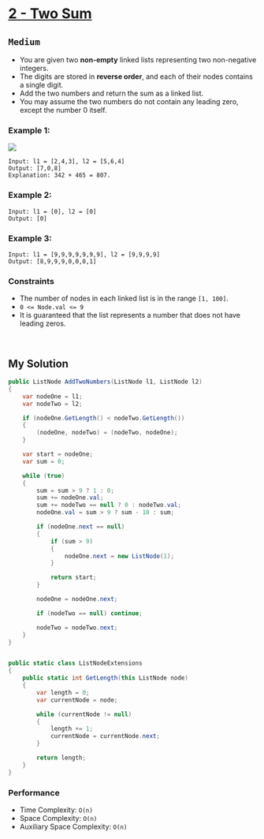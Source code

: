 [leet]: https://leetcode.com/problems/add-two-numbers/

# [2 - Two Sum][leet]

## ```Medium```

- You are given two **non-empty** linked lists representing two non-negative integers.
- The digits are stored in **reverse order**, and each of their nodes contains a single digit.
- Add the two numbers and return the sum as a linked list. 
- You may assume the two numbers do not contain any leading zero, except the number 0 itself.

### Example 1:

<img src="https://assets.leetcode.com/uploads/2020/10/02/addtwonumber1.jpg">

```
Input: l1 = [2,4,3], l2 = [5,6,4]
Output: [7,0,8]
Explanation: 342 + 465 = 807.
```

### Example 2:

```
Input: l1 = [0], l2 = [0]
Output: [0]
```

### Example 3:
```
Input: l1 = [9,9,9,9,9,9,9], l2 = [9,9,9,9]
Output: [8,9,9,9,0,0,0,1]
```

### Constraints
- The number of nodes in each linked list is in the range ```[1, 100]```.
- ```0 <= Node.val <= 9```
- It is guaranteed that the list represents a number that does not have leading zeros.

<br>

## My Solution

```cs
public ListNode AddTwoNumbers(ListNode l1, ListNode l2) 
{
    var nodeOne = l1;
    var nodeTwo = l2;

    if (nodeOne.GetLength() < nodeTwo.GetLength())
    {
        (nodeOne, nodeTwo) = (nodeTwo, nodeOne);
    }

    var start = nodeOne;
    var sum = 0;

    while (true)
    {
        sum = sum > 9 ? 1 : 0;
        sum += nodeOne.val;
        sum += nodeTwo == null ? 0 : nodeTwo.val;
        nodeOne.val = sum > 9 ? sum - 10 : sum;

        if (nodeOne.next == null)
        {
            if (sum > 9)
            {
                nodeOne.next = new ListNode(1);
            }

            return start;
        }

        nodeOne = nodeOne.next;

        if (nodeTwo == null) continue;

        nodeTwo = nodeTwo.next;
    }
}


public static class ListNodeExtensions
{
    public static int GetLength(this ListNode node)
    {
        var length = 0;
        var currentNode = node;

        while (currentNode != null)
        {
            length += 1;
            currentNode = currentNode.next;
        }

        return length;
    }
}
```

### Performance

- Time Complexity: ```O(n)```
- Space Complexity: ```O(n)```
- Auxiliary Space Complexity: ```O(n)```
